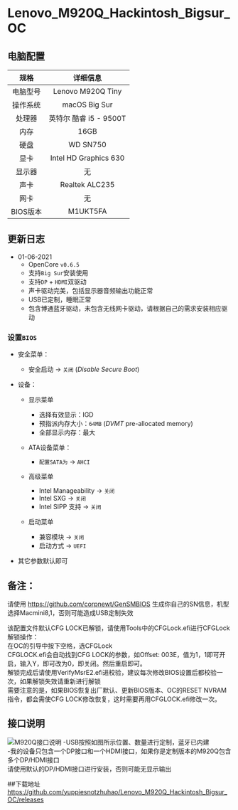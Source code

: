 # Lenovo_M920Q_Hackintosh_Bigsur_OC

## 电脑配置

|   规格   |                           详细信息                           |
| :------: | :----------------------------------------------------------: |
| 电脑型号 |                      Lenovo M920Q Tiny                       |
| 操作系统 |                        macOS Big Sur                         |
|  处理器  |                    英特尔 酷睿 i5 - 9500T                     |
|   内存   |                             16GB                             |
|   硬盘   |                           WD SN750                           |
|   显卡   |                    Intel HD Graphics 630                     |
|  显示器  |                              无                              |
|   声卡   |                        Realtek ALC235                        |
|   网卡   |                              无                              |
|  BIOS版本|                           M1UKT5FA                           |

## 更新日志


- 01-06-2021
  - OpenCore `v0.6.5`
  - 支持`Big Sur`安装使用
  - 支持`DP` + `HDMI`双驱动
  - 声卡驱动完美，包括显示器音频输出功能正常
  - USB已定制，睡眠正常
  - 包含博通蓝牙驱动，未包含无线网卡驱动，请根据自己的需求安装相应驱动

### 设置`BIOS`

- 安全菜单：
  
  - 安全启动 -> `关闭`  (*Disable Secure Boot*)
  
- 设备：
  - 显示菜单  
    - 选择有效显示：IGD  
    - 预指派内存大小：`64MB` (*DVMT* pre-allocated memory)  
    - 全部显示内存：最大
  
  - ATA设备菜单：
    - `配置SATA为` -> `AHCI`  

  - 高级菜单  
    - Intel Manageability -> `关闭`  
    - Intel SXG -> `关闭`  
    - Intel SIPP 支持 -> `关闭`  
  - 启动菜单  
    - 兼容模块 -> `关闭`  
    - 启动方式 -> `UEFI`
  
- 其它参数默认即可

## 备注：

请使用 https://github.com/corpnewt/GenSMBIOS 生成你自己的SN信息，机型选择Macmini8,1，否则可能造成USB定制失效  

该配置文件默认CFG LOCK已解锁，请使用Tools中的CFGLock.efi进行CFGLock解锁操作：  
在OC的引导中按下空格，选CFGLock  
CFGLOCK.efi会自动找到CFG LOCK的参数，如Offset: 003E，值为1，1即可开启，输入Y，即可改为0，即关闭。然后重启即可。  
解锁完成后请使用VerifyMsrE2.efi进校验，建议每次修改BIOS设置后都校验一次，如果解锁失效请重新进行解锁  
需要注意的是，如果BIOS恢复出厂默认、更新BIOS版本、OC的RESET NVRAM指令，都会需使CFG LOCK修改恢复，这时需要再用CFGLOCK.efi修改一次。  

## 接口说明
![M920Q接口说明](./M920Q接口说明.png)
-USB按照如图所示位置、数量进行定制，蓝牙已内建  
-我的设备只包含一个DP接口和一个HDMI接口，如果你是定制版本的M920Q包含多个DP/HDMI接口  
 请使用默认的DP/HDMI接口进行安装，否则可能无显示输出

##下载地址
https://github.com/yuppiesnotzhuhao/Lenovo_M920Q_Hackintosh_Bigsur_OC/releases
